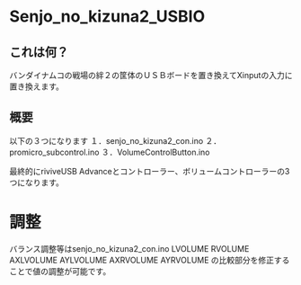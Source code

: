 # Senjo_no_kizuna2_USBIO

## これは何？
バンダイナムコの戦場の絆２の筐体のＵＳＢボードを置き換えてXinputの入力に置き換えます。

## 概要
以下の３つになります
１．senjo_no_kizuna2_con.ino
２．promicro_subcontrol.ino
３．VolumeControlButton.ino

最終的にriviveUSB Advanceとコントローラー、ボリュームコントローラーの3つになります。

# 調整
バランス調整等はsenjo_no_kizuna2_con.ino
LVOLUME
RVOLUME
AXLVOLUME
AYLVOLUME
AXRVOLUME
AYRVOLUME
の比較部分を修正することで値の調整が可能です。